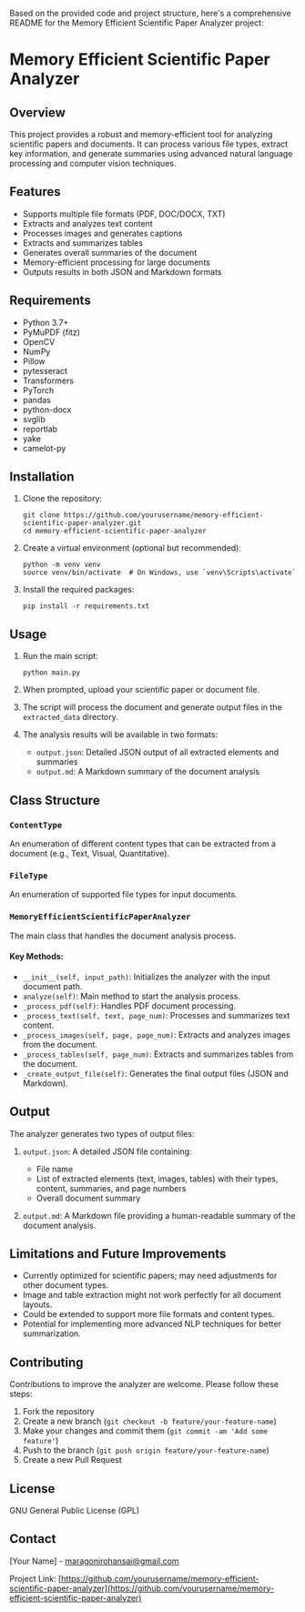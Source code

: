 Based on the provided code and project structure, here's a comprehensive README for the Memory Efficient Scientific Paper Analyzer project:

# Memory Efficient Scientific Paper Analyzer

## Overview

This project provides a robust and memory-efficient tool for analyzing scientific papers and documents. It can process various file types, extract key information, and generate summaries using advanced natural language processing and computer vision techniques.

## Features

- Supports multiple file formats (PDF, DOC/DOCX, TXT)
- Extracts and analyzes text content
- Processes images and generates captions
- Extracts and summarizes tables
- Generates overall summaries of the document
- Memory-efficient processing for large documents
- Outputs results in both JSON and Markdown formats

## Requirements

- Python 3.7+
- PyMuPDF (fitz)
- OpenCV
- NumPy
- Pillow
- pytesseract
- Transformers
- PyTorch
- pandas
- python-docx
- svglib
- reportlab
- yake
- camelot-py

## Installation

1. Clone the repository:
   ```
   git clone https://github.com/yourusername/memory-efficient-scientific-paper-analyzer.git
   cd memory-efficient-scientific-paper-analyzer
   ```

2. Create a virtual environment (optional but recommended):
   ```
   python -m venv venv
   source venv/bin/activate  # On Windows, use `venv\Scripts\activate`
   ```

3. Install the required packages:
   ```
   pip install -r requirements.txt
   ```

## Usage

1. Run the main script:
   ```
   python main.py
   ```

2. When prompted, upload your scientific paper or document file.

3. The script will process the document and generate output files in the `extracted_data` directory.

4. The analysis results will be available in two formats:
   - `output.json`: Detailed JSON output of all extracted elements and summaries
   - `output.md`: A Markdown summary of the document analysis

## Class Structure

### `ContentType`
An enumeration of different content types that can be extracted from a document (e.g., Text, Visual, Quantitative).

### `FileType`
An enumeration of supported file types for input documents.

### `MemoryEfficientScientificPaperAnalyzer`
The main class that handles the document analysis process.

#### Key Methods:
- `__init__(self, input_path)`: Initializes the analyzer with the input document path.
- `analyze(self)`: Main method to start the analysis process.
- `_process_pdf(self)`: Handles PDF document processing.
- `_process_text(self, text, page_num)`: Processes and summarizes text content.
- `_process_images(self, page, page_num)`: Extracts and analyzes images from the document.
- `_process_tables(self, page_num)`: Extracts and summarizes tables from the document.
- `_create_output_file(self)`: Generates the final output files (JSON and Markdown).

## Output

The analyzer generates two types of output files:

1. `output.json`: A detailed JSON file containing:
   - File name
   - List of extracted elements (text, images, tables) with their types, content, summaries, and page numbers
   - Overall document summary

2. `output.md`: A Markdown file providing a human-readable summary of the document analysis.

## Limitations and Future Improvements

- Currently optimized for scientific papers; may need adjustments for other document types.
- Image and table extraction might not work perfectly for all document layouts.
- Could be extended to support more file formats and content types.
- Potential for implementing more advanced NLP techniques for better summarization.

## Contributing

Contributions to improve the analyzer are welcome. Please follow these steps:

1. Fork the repository
2. Create a new branch (`git checkout -b feature/your-feature-name`)
3. Make your changes and commit them (`git commit -am 'Add some feature'`)
4. Push to the branch (`git push origin feature/your-feature-name`)
5. Create a new Pull Request

## License

GNU General Public License (GPL)

## Contact

[Your Name] - maragonirohansai@gmail.com

Project Link: [https://github.com/yourusername/memory-efficient-scientific-paper-analyzer](https://github.com/yourusername/memory-efficient-scientific-paper-analyzer)
